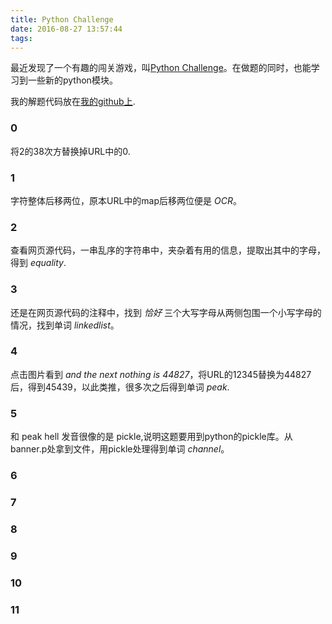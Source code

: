 ```yaml
---
title: Python Challenge
date: 2016-08-27 13:57:44
tags:
---
```


最近发现了一个有趣的闯关游戏，叫[Python Challenge](http://www.pythonchallenge.com/)。在做题的同时，也能学习到一些新的python模块。

我的解题代码放在[我的github上](https://github.com/pengshiqi/PythonChallenge).

### 0

将2的38次方替换掉URL中的0.

### 1

字符整体后移两位，原本URL中的map后移两位便是 *OCR*。

### 2

查看网页源代码，一串乱序的字符串中，夹杂着有用的信息，提取出其中的字母，得到 *equality*.

### 3

还是在网页源代码的注释中，找到 *恰好* 三个大写字母从两侧包围一个小写字母的情况，找到单词 *linkedlist*。

### 4

点击图片看到 *and the next nothing is 44827*，将URL的12345替换为44827后，得到45439，以此类推，很多次之后得到单词 *peak*.

### 5

和 peak hell 发音很像的是 pickle,说明这题要用到python的pickle库。从banner.p处拿到文件，用pickle处理得到单词 *channel*。

### 6



### 7


### 8


### 9


### 10

### 11
